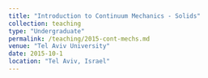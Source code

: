 ```yaml
---
title: "Introduction to Continuum Mechanics - Solids"
collection: teaching
type: "Undergraduate"
permalink: /teaching/2015-cont-mechs.md
venue: "Tel Aviv University"
date: 2015-10-1
location: "Tel Aviv, Israel"
---
```


